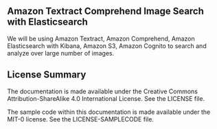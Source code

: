 ## Amazon Textract Comprehend Image Search with Elasticsearch

We will be using Amazon Textract, Amazon Comprehend, Amazon Elasticsearch with Kibana, Amazon S3,  Amazon Cognito to search and analyze over large number of images.

## License Summary

The documentation is made available under the Creative Commons Attribution-ShareAlike 4.0 International License. See the LICENSE file.

The sample code within this documentation is made available under the MIT-0 license. See the LICENSE-SAMPLECODE file.
